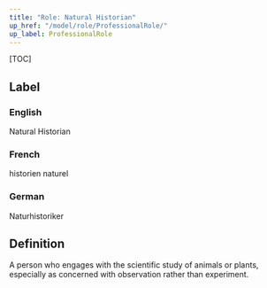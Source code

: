 ```yaml
---
title: "Role: Natural Historian"
up_href: "/model/role/ProfessionalRole/"
up_label: ProfessionalRole
---
```


[TOC]

## Label

### English
Natural Historian

### French
historien naturel

### German
Naturhistoriker

## Definition
A person who engages with the scientific study of animals or plants, especially as concerned with observation rather than experiment.
